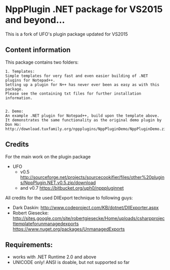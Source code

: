 # NppPlugin .NET package for VS2015 and beyond...

This is a fork of UFO's plugin package updated for VS2015



## Content information
This package contains two folders:

    1. Templates:
    Simple templates for very fast and even easier building of .NET plugins for Notepad++.
    Setting up a plugin for N++ has never ever been as easy as with this package.
    Please see the containing txt files for further installation information.


    2. Demo:
    An example .NET plugin for Notepad++, build upon the template above.
    It demonstrates the same functionality as the original demo plugin by Don Ho:
    http://download.tuxfamily.org/nppplugins/NppPluginDemo/NppPluginDemo.zip

    
    
## Credits
For the main work on the plugin package
  * UFO
    * v0.5 http://sourceforge.net/projects/sourcecookifier/files/other%20plugins/NppPlugin.NET.v0.5.zip/download 
    * and v0.7 https://bitbucket.org/uph0/npppluginnet 

All credits for the used DllExport technique to following guys:
  * Dark Daskin: http://www.codeproject.com/KB/dotnet/DllExporter.aspx
  * Robert Giesecke: http://sites.google.com/site/robertgiesecke/Home/uploads/csharpprojecttemplateforunmanagedexports https://www.nuget.org/packages/UnmanagedExports


## Requirements:
  * works with .NET Runtime 2.0 and above
  * UNICODE only! ANSI is doable, but not supported so far

